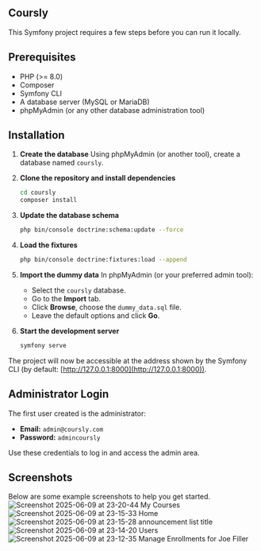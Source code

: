 ## Coursly

This Symfony project requires a few steps before you can run it locally.

## Prerequisites

* PHP (>= 8.0)
* Composer
* Symfony CLI
* A database server (MySQL or MariaDB)
* phpMyAdmin (or any other database administration tool)

## Installation

1. **Create the database**
   Using phpMyAdmin (or another tool), create a database named `coursly`.

2. **Clone the repository and install dependencies**

   ```bash
   cd coursly
   composer install
   ```

3. **Update the database schema**

   ```bash
   php bin/console doctrine:schema:update --force
   ```

4. **Load the fixtures**

   ```bash
   php bin/console doctrine:fixtures:load --append
   ```

5. **Import the dummy data**
   In phpMyAdmin (or your preferred admin tool):

   * Select the `coursly` database.
   * Go to the **Import** tab.
   * Click **Browse**, choose the `dummy_data.sql` file.
   * Leave the default options and click **Go**.

6. **Start the development server**

   ```bash
   symfony serve
   ```

The project will now be accessible at the address shown by the Symfony CLI (by default: [http://127.0.0.1:8000](http://127.0.0.1:8000)).

## Administrator Login

The first user created is the administrator:

* **Email:** `admin@coursly.com`
* **Password:** `admincoursly`

Use these credentials to log in and access the admin area.

## Screenshots

Below are some example screenshots to help you get started.
![Screenshot 2025-06-09 at 23-20-44 My Courses](https://github.com/user-attachments/assets/ec22fb4f-230a-49d5-b2cd-79d15ea6fb23)
![Screenshot 2025-06-09 at 23-15-33 Home](https://github.com/user-attachments/assets/7b67eee6-9243-4c29-afb5-52ee42ffdb31)
![Screenshot 2025-06-09 at 23-15-28 announcement list title](https://github.com/user-attachments/assets/b3356a8d-ee33-43eb-9f1a-b9ceb80c28e5)
![Screenshot 2025-06-09 at 23-14-20 Users](https://github.com/user-attachments/assets/c53d2e07-4911-43aa-8844-9f2addff3764)
![Screenshot 2025-06-09 at 23-12-35 Manage Enrollments for Joe Filler](https://github.com/user-attachments/assets/38b52a53-1d30-498d-8307-a00884236cf1)



